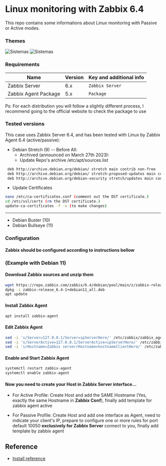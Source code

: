 
# Linux monitoring with Zabbix 6.4

This repo contains some informations about Linux monitoring with Passive or Active modes.

### Themes 

![Sistemas](https://img.shields.io/badge/Linux-Passive-blue)
![Sistemas](https://img.shields.io/badge/Linux-Active-green)


### Requirements
| Name                 | Version |Key and additional info|
|----------------------|---------|-----------------------|
| Zabbix Server        | 6.x     |```Zabbix Server```
| Zabbix Agent Package | 5.x     |```Package```

Ps: For each distribution you will follow a slightly different process, I recommend going to the official website to check the package to use


### Tested versions
This case uses Zabbix Server 6.4, and has been tested with Linux by Zabbix Agent 6.4 (active/passive):

- Debian Stretch (9) -- Before All:
   * Archived (announced on March 27th 2023):
    * Update Repo's archive /etc/apt/sources.list
 ```bash 
  deb http://archive.debian.org/debian/ stretch main contrib non-free
  deb http://archive.debian.org/debian/ stretch-proposed-updates main contrib non-free
  deb http://archive.debian.org/debian-security stretch/updates main contrib non-free
 ```
   * Update Certificates
  ```bash 
 nano /etc/ca-certificates.conf (comment out the DST certificate.)
 cd /etc/ssl/certs (rm the DST certificate.)
 update-ca-certificates -f -v (to make changes)
  ```
----
- Debian Buster (10)
- Debian Bullseye (11)

### Configuration
 #### Zabbix should be configured according to instructions bellow

### (Example with Debian 11)
#### Download Zabbix sources and unzip them 
```bash
wget https://repo.zabbix.com/zabbix/6.4/debian/pool/main/z/zabbix-release/zabbix-release_6.4-1+debian11_all.deb
dpkg -i zabbix-release_6.4-1+debian11_all.deb
apt update
```

#### Install Zabbix Agent
```bash 
apt install zabbix-agent
```

#### Edit Zabbix Agent
```bash 
sed -i 's/Server=127.0.0.1/Server=ipServerHere/' /etc/zabbix/zabbix_agentd.conf
sed -i 's/ServerActive=127.0.0.1/ServerActive=ipServerHere/' /etc/zabbix/zabbix_agentd.conf
sed -i 's/Hostname=Zabbix server/Hostname=hostnameClientHere/' /etc/zabbix/zabbix_agentd.conf
```


#### Enable and Start Zabbix Agent
```bash 
systemctl restart zabbix-agent
systemctl enable zabbix-agent
```
#### Now you need to create your Host in Zabbix Server interface...

- For Active Profile: Create Host and add the SAME Hostname (Yes, exactly the same Hostname in **Zabbix Conf**), finally add template for zabbix agent active

- For Passive Profile: Create Host and add one interface as Agent, need to indicate your client's IP, prepare to configure one or more rules for port default 10050 **exclusively for Zabbix Server** connect to you, finally add template by zabbix agent

## Reference

 - [Install reference](https://www.zabbix.com/download?zabbix=6.4&os_distribution=debian&os_version=11&components=agent&db=&ws=)
